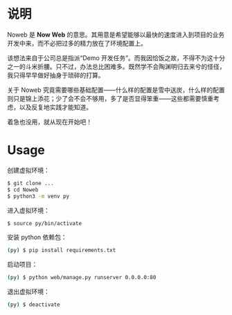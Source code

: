 # 说明

Noweb 是 **Now Web** 的意思。其用意是希望能够以最快的速度进入到项目的业务开发中来，而不必把过多的精力放在了环境配置上。

该想法来自于公司总是指派“Demo 开发任务”。而我因恰饭之故，不得不为这十分之一的斗米折腰。只不过，办法总比困难多。既然学不会陶渊明归去来兮的怪径，我只得早早做好抽身于琐碎的打算。

关于 Noweb 究竟需要哪些基础配置——什么样的配置是雪中送炭，什么样的配置则只是锦上添花；少了会不会不够用，多了是否显得笨重——这些都需要慎重考虑，以及反复地实践才能知道。

着急也没用，就从现在开始吧！

# Usage

创建虚拟环境：
```bash
$ git clone ...
$ cd Noweb
$ python3 -m venv py
```

进入虚拟环境：
```bash
$ source py/bin/activate
```

安装 python 依赖包：
```bash
(py) $ pip install requirements.txt
```

启动项目：
```bash
(py) $ python web/manage.py runserver 0.0.0.0:80
```

退出虚拟环境：
```bash
(py) $ deactivate
```

